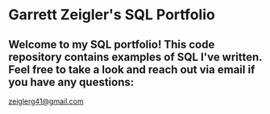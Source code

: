 # Garrett Zeigler's SQL Portfolio
##  Welcome to my SQL portfolio! This code repository contains examples of SQL I've written. Feel free to take a look and reach out via email if you have any questions:
zeiglerg41@gmail.com
